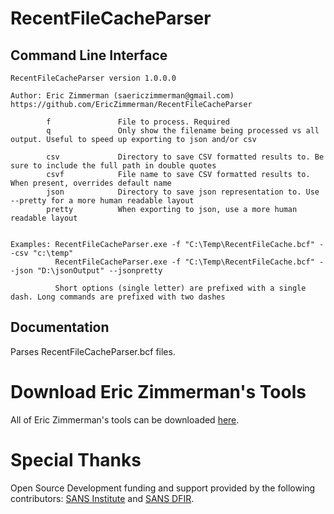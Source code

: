 # RecentFileCacheParser

## Command Line Interface

    RecentFileCacheParser version 1.0.0.0
    
    Author: Eric Zimmerman (saericzimmerman@gmail.com)
    https://github.com/EricZimmerman/RecentFileCacheParser
    
            f               File to process. Required
            q               Only show the filename being processed vs all output. Useful to speed up exporting to json and/or csv
    
            csv             Directory to save CSV formatted results to. Be sure to include the full path in double quotes
            csvf            File name to save CSV formatted results to. When present, overrides default name
            json            Directory to save json representation to. Use --pretty for a more human readable layout
            pretty          When exporting to json, use a more human readable layout
    
    
    Examples: RecentFileCacheParser.exe -f "C:\Temp\RecentFileCache.bcf" --csv "c:\temp"
              RecentFileCacheParser.exe -f "C:\Temp\RecentFileCache.bcf" --json "D:\jsonOutput" --jsonpretty
    
              Short options (single letter) are prefixed with a single dash. Long commands are prefixed with two dashes

## Documentation

Parses RecentFileCacheParser.bcf files.

# Download Eric Zimmerman's Tools

All of Eric Zimmerman's tools can be downloaded [here](https://ericzimmerman.github.io/#!index.md). 
# Special Thanks

Open Source Development funding and support provided by the following contributors: [SANS Institute](http://sans.org/) and [SANS DFIR](http://dfir.sans.org/).
